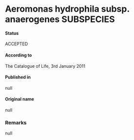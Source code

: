 # Aeromonas hydrophila subsp. anaerogenes SUBSPECIES

#### Status
ACCEPTED

#### According to
The Catalogue of Life, 3rd January 2011

#### Published in
null

#### Original name
null

### Remarks
null